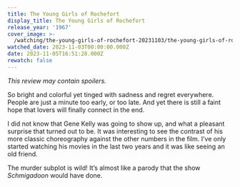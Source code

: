 ```yaml
---
title: The Young Girls of Rochefort
display_title: The Young Girls of Rochefort
release_year: '1967'
cover_image: >-
  /watching/the-young-girls-of-rochefort-20231103/the-young-girls-of-rochefort.jpg
watched_date: 2023-11-03T00:00:00.000Z
date: 2023-11-05T16:51:28.000Z
rewatch: false
---
```

_This review may contain spoilers._

So bright and colorful yet tinged with sadness and regret everywhere. People are just a minute too early, or too late. And yet there is still a faint hope that lovers will finally connect in the end.

I did not know that Gene Kelly was going to show up, and what a pleasant surprise that turned out to be. It was interesting to see the contrast of his more classic choreography against the other numbers in the film. I’ve only started watching his movies in the last two years and it was like seeing an old friend.

The murder subplot is wild! It’s almost like a parody that the show _Schmigadoon_ would have done.
